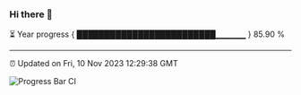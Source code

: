 ### Hi there 👋

⏳ Year progress { █████████████████████████▁▁▁▁▁ } 85.90 %

---

⏰ Updated on Fri, 10 Nov 2023 12:29:38 GMT

![Progress Bar CI](https://github.com/liununu/liununu/workflows/Progress%20Bar%20CI/badge.svg)
